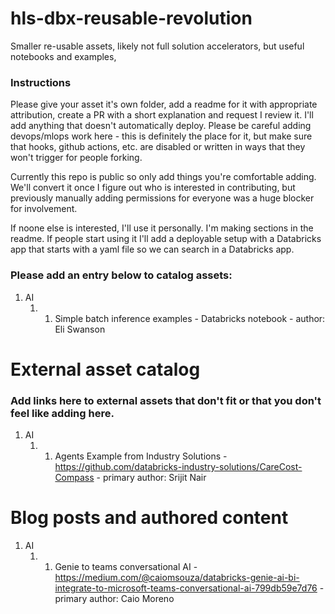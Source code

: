 # hls-dbx-reusable-revolution
Smaller re-usable assets, likely not full solution accelerators, but useful notebooks and examples, 

### Instructions

Please give your asset it's own folder, add a readme for it with appropriate attribution, create a PR with a short explanation and request I review it. I'll add anything that doesn't automatically deploy. Please be careful adding devops/mlops work here - this is definitely the place for it, but make sure that hooks, github actions, etc. are disabled or written in ways that they won't trigger for people forking.

Currently this repo is public so only add things you're comfortable adding. We'll convert it once I figure out who is interested in contributing, but previously manually adding permissions for everyone was a huge blocker for involvement.

If noone else is interested, I'll use it personally. I'm making sections in the readme. If people start using it I'll add a deployable setup with a Databricks app that starts with a yaml file so we can search in a Databricks app.

### Please add an entry below to catalog assets:
1. AI
    1. 1. Simple batch inference examples - Databricks notebook - author: Eli Swanson


# External asset catalog
### Add links here to external assets that don't fit or that you don't feel like adding here.
1. AI
    1. 1. Agents Example from Industry Solutions - https://github.com/databricks-industry-solutions/CareCost-Compass - primary author: Srijit Nair


# Blog posts and authored content
1. AI
    1. 1. Genie to teams conversational AI - https://medium.com/@caiomsouza/databricks-genie-ai-bi-integrate-to-microsoft-teams-conversational-ai-799db59e7d76 - primary author: Caio Moreno
